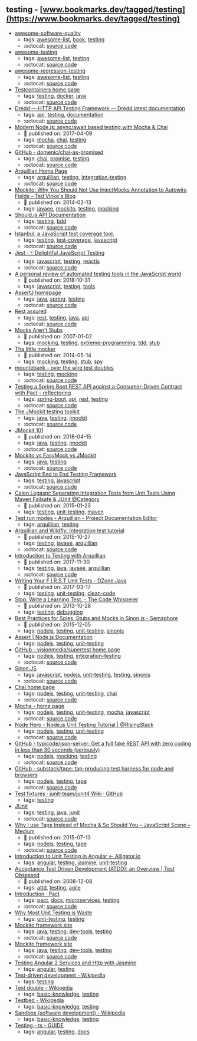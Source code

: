 testing - [www.bookmarks.dev/tagged/testing](https://www.bookmarks.dev/tagged/testing)
---
* [awesome-software-quality](https://github.com/ligurio/awesome-software-quality#readme)
    * tags: [awesome-list](../tagged/awesome-list.md), [book](../tagged/book.md), [testing](../tagged/testing.md)
    * :octocat: [source code](https://github.com/ligurio/awesome-software-quality#readme)
* [awesome-testing](https://github.com/TheJambo/awesome-testing#readme)
    * tags: [awesome-list](../tagged/awesome-list.md), [testing](../tagged/testing.md)
    * :octocat: [source code](https://github.com/TheJambo/awesome-testing#readme)
* [awesome-regression-testing](https://github.com/mojoaxel/awesome-regression-testing#readme)
    * tags: [awesome-list](../tagged/awesome-list.md), [testing](../tagged/testing.md)
    * :octocat: [source code](https://github.com/mojoaxel/awesome-regression-testing#readme)
* [Testcontainers home page](https://www.testcontainers.org/)
    * tags: [testing](../tagged/testing.md), [docker](../tagged/docker.md), [java](../tagged/java.md)
    * :octocat: [source code](https://github.com/testcontainers/testcontainers-java/)
* [Dredd — HTTP API Testing Framework — Dredd latest documentation](https://dredd.org/)
    * tags: [api](../tagged/api.md), [testing](../tagged/testing.md), [documentation](../tagged/documentation.md)
    * :octocat: [source code](https://github.com/apiaryio/dredd)
* [Modern Node.js: async/await based testing with Mocha & Chai](https://zaiste.net/modern_node_js_async_await_based_testing_with_mocha_chai/)
    * :calendar: published on: 2017-04-09
    * tags: [mocha](../tagged/mocha.md), [chai](../tagged/chai.md), [testing](../tagged/testing.md)
    * :octocat: [source code](https://zaiste.net/modern_node_js_async_await_based_testing_with_mocha_chai/)
* [GitHub - domenic/chai-as-promised](https://github.com/domenic/chai-as-promised)
    * tags: [chai](../tagged/chai.md), [promise](../tagged/promise.md), [testing](../tagged/testing.md)
    * :octocat: [source code](https://github.com/domenic/chai-as-promised)
* [Arquillian  Home Page](http://arquillian.org/)
    * tags: [arquillian](../tagged/arquillian.md), [testing](../tagged/testing.md), [integration-testing](../tagged/integration-testing.md)
    * :octocat: [source code](https://github.com/arquillian)
* [Mockito: Why You Should Not Use InjectMocks Annotation to Autowire Fields – Ted Vinke's Blog](https://tedvinke.wordpress.com/2014/02/13/mockito-why-you-should-not-use-injectmocks-annotation-to-autowire-fields/)
    * :calendar: published on: 2014-02-13
    * tags: [javaee](../tagged/javaee.md), [mockito](../tagged/mockito.md), [testing](../tagged/testing.md), [mocking](../tagged/mocking.md)
* [Should.js API Documentation](http://shouldjs.github.io/)
    * tags: [testing](../tagged/testing.md), [bdd](../tagged/bdd.md)
    * :octocat: [source code](https://github.com/shouldjs/should.js)
* [Istanbul, a JavaScript test coverage tool.](https://istanbul.js.org/)
    * tags: [testing](../tagged/testing.md), [test-coverage](../tagged/test-coverage.md), [javascript](../tagged/javascript.md)
    * :octocat: [source code](https://github.com/istanbuljs)
* [Jest · 🃏 Delightful JavaScript Testing](https://jestjs.io/)
    * tags: [javascript](../tagged/javascript.md), [testing](../tagged/testing.md), [reactjs](../tagged/reactjs.md)
    * :octocat: [source code](https://github.com/facebook/jest)
* [A personal review of automated testing tools in the JavaScript world](https://itnext.io/a-personal-review-of-automated-testing-tools-in-the-javascript-world-3c504fe6e05d)
    * :calendar: published on: 2018-10-31
    * tags: [javascript](../tagged/javascript.md), [testing](../tagged/testing.md), [tools](../tagged/tools.md)
* [AssertJ homepage](http://joel-costigliola.github.io/assertj/)
    * tags: [java](../tagged/java.md), [spring](../tagged/spring.md), [testing](../tagged/testing.md)
    * :octocat: [source code](https://github.com/joel-costigliola/assertj-core)
* [Rest assured](https://github.com/rest-assured/rest-assured)
    * tags: [rest](../tagged/rest.md), [testing](../tagged/testing.md), [java](../tagged/java.md), [api](../tagged/api.md)
    * :octocat: [source code](https://github.com/rest-assured/rest-assured)
* [Mocks Aren't Stubs](https://martinfowler.com/articles/mocksArentStubs.html)
    * :calendar: published on: 2007-01-02
    * tags: [mocking](../tagged/mocking.md), [testing](../tagged/testing.md), [extreme-programming](../tagged/extreme-programming.md), [tdd](../tagged/tdd.md), [stub](../tagged/stub.md)
* [The little mocker](https://blog.cleancoder.com/uncle-bob/2014/05/14/TheLittleMocker.html)
    * :calendar: published on: 2014-05-14
    * tags: [mocking](../tagged/mocking.md), [testing](../tagged/testing.md), [stub](../tagged/stub.md), [spy](../tagged/spy.md)
* [mountebank - over the wire test doubles](http://www.mbtest.org/)
    * tags: [testing](../tagged/testing.md), [mocking](../tagged/mocking.md)
    * :octocat: [source code](https://github.com/bbyars/mountebank)
* [Testing a Spring Boot REST API against a Consumer-Driven Contract with Pact - reflectoring](https://reflectoring.io/consumer-driven-contract-provider-pact-spring/)
    * tags: [spring-boot](../tagged/spring-boot.md), [api](../tagged/api.md), [rest](../tagged/rest.md), [testing](../tagged/testing.md)
    * :octocat: [source code](https://github.com/thombergs/code-examples/tree/master/pact/pact-spring-provider)
* [The JMockit testing toolkit](http://jmockit.github.io/)
    * tags: [java](../tagged/java.md), [testing](../tagged/testing.md), [jmockit](../tagged/jmockit.md)
    * :octocat: [source code](https://github.com/jmockit/jmockit1)
* [JMockit 101](http://www.baeldung.com/jmockit-101)
    * :calendar: published on: 2018-04-15
    * tags: [java](../tagged/java.md), [testing](../tagged/testing.md), [jmockit](../tagged/jmockit.md)
    * :octocat: [source code](https://github.com/eugenp/tutorials/tree/master/testing-modules/mocks)
* [Mockito vs EasyMock vs JMockit](http://www.baeldung.com/mockito-vs-easymock-vs-jmockit)
    * tags: [java](../tagged/java.md), [testing](../tagged/testing.md)
    * :octocat: [source code](https://github.com/eugenp/tutorials/tree/master/testing-modules/mocks)
* [JavaScript End to End Testing Framework](https://www.cypress.io/)
    * tags: [testing](../tagged/testing.md), [javascript](../tagged/javascript.md)
    * :octocat: [source code](https://github.com/cypress-io/cypress)
* [Calen Legaspi: Separating Integration Tests from Unit Tests Using Maven Failsafe & JUnit @Category](http://calenlegaspi.blogspot.ch/2015/01/separating-integration-tests-from-unit.html)
    * :calendar: published on: 2015-01-23
    * tags: [testing](../tagged/testing.md), [unit-testing](../tagged/unit-testing.md), [maven](../tagged/maven.md)
* [Test run modes - Arquillian - Project Documentation Editor](https://docs.jboss.org/author/display/ARQ/Test+run+modes)
    * tags: [arquillian](../tagged/arquillian.md), [testing](../tagged/testing.md)
* [Arquillian and Wildfly: Integration test tutorial](https://www.softwareyoga.com/arquillian-and-wildfly-integration-test-tutorial/)
    * :calendar: published on: 2015-10-27
    * tags: [testing](../tagged/testing.md), [javaee](../tagged/javaee.md), [arquillian](../tagged/arquillian.md)
    * :octocat: [source code](https://github.com/softwareyoga/arquillian-wildfly-basic-tutorial)
* [Introduction to Testing with Arquillian](http://www.baeldung.com/arquillian)
    * :calendar: published on: 2017-11-30
    * tags: [testing](../tagged/testing.md), [java](../tagged/java.md), [javaee](../tagged/javaee.md), [arquillian](../tagged/arquillian.md)
    * :octocat: [source code](https://github.com/eugenp/tutorials/tree/master/jee-7)
* [Writing Your F.I.R.S.T Unit Tests - DZone Java](https://dzone.com/articles/writing-your-first-unit-tests)
    * :calendar: published on: 2017-03-17
    * tags: [testing](../tagged/testing.md), [unit-testing](../tagged/unit-testing.md), [clean-code](../tagged/clean-code.md)
* [Stop. Write a Learning Test. - The Code Whisperer](http://blog.thecodewhisperer.com/permalink/when-to-write-learning-tests)
    * :calendar: published on: 2013-10-28
    * tags: [testing](../tagged/testing.md), [debugging](../tagged/debugging.md)
* [Best Practices for Spies, Stubs and Mocks in Sinon.js - Semaphore](https://semaphoreci.com/community/tutorials/best-practices-for-spies-stubs-and-mocks-in-sinon-js)
    * :calendar: published on: 2015-12-05
    * tags: [nodejs](../tagged/nodejs.md), [testing](../tagged/testing.md), [unit-testing](../tagged/unit-testing.md), [sinonjs](../tagged/sinonjs.md)
* [Assert | Node.js Documentation](https://nodejs.org/api/assert.html)
    * tags: [nodejs](../tagged/nodejs.md), [testing](../tagged/testing.md), [unit-testing](../tagged/unit-testing.md)
* [GitHub - visionmedia/supertest home page ](https://github.com/visionmedia/supertest)
    * tags: [nodejs](../tagged/nodejs.md), [testing](../tagged/testing.md), [integration-testing](../tagged/integration-testing.md)
    * :octocat: [source code](https://github.com/visionmedia/supertest)
* [Sinon.JS](http://sinonjs.org/)
    * tags: [javascript](../tagged/javascript.md), [nodejs](../tagged/nodejs.md), [unit-testing](../tagged/unit-testing.md), [testing](../tagged/testing.md), [sinonjs](../tagged/sinonjs.md)
    * :octocat: [source code](https://github.com/sinonjs/sinon)
* [Chai home page](http://chaijs.com/)
    * tags: [nodejs](../tagged/nodejs.md), [testing](../tagged/testing.md), [unit-testing](../tagged/unit-testing.md), [chai](../tagged/chai.md)
    * :octocat: [source code](https://github.com/chaijs/chai)
* [Mocha - home page](http://mochajs.org/)
    * tags: [nodejs](../tagged/nodejs.md), [testing](../tagged/testing.md), [unit-testing](../tagged/unit-testing.md), [mocha](../tagged/mocha.md), [javascript](../tagged/javascript.md)
    * :octocat: [source code](https://github.com/mochajs/mocha)
* [Node Hero - Node.js Unit Testing Tutorial | @RisingStack](https://blog.risingstack.com/node-hero-node-js-unit-testing-tutorial/)
    * tags: [nodejs](../tagged/nodejs.md), [testing](../tagged/testing.md), [unit-testing](../tagged/unit-testing.md)
    * :octocat: [source code](https://github.com/RisingStack/nodehero-testing)
* [GitHub - typicode/json-server: Get a full fake REST API with zero coding in less than 30 seconds (seriously)](https://github.com/typicode/json-server)
    * tags: [nodejs](../tagged/nodejs.md), [mocking](../tagged/mocking.md), [testing](../tagged/testing.md)
    * :octocat: [source code](https://github.com/typicode/json-server)
* [GitHub - substack/tape: tap-producing test harness for node and browsers](https://github.com/substack/tape)
    * tags: [nodejs](../tagged/nodejs.md), [testing](../tagged/testing.md), [tape](../tagged/tape.md)
    * :octocat: [source code](https://github.com/substack/tape)
* [Test fixtures · junit-team/junit4 Wiki · GitHub](https://github.com/junit-team/junit4/wiki/test-fixtures)
    * tags: [testing](../tagged/testing.md)
* [JUnit](http://junit.org/)
    * tags: [testing](../tagged/testing.md), [java](../tagged/java.md), [junit](../tagged/junit.md)
    * :octocat: [source code](https://github.com/junit-team/junit4)
* [Why I use Tape Instead of Mocha & So Should You – JavaScript Scene – Medium](https://medium.com/javascript-scene/why-i-use-tape-instead-of-mocha-so-should-you-6aa105d8eaf4)
    * :calendar: published on: 2015-07-13
    * tags: [nodejs](../tagged/nodejs.md), [testing](../tagged/testing.md), [tape](../tagged/tape.md)
    * :octocat: [source code](https://github.com/substack/tape)
* [Introduction to Unit Testing in Angular ← Alligator.io](https://alligator.io/angular/introduction-unit-testing/)
    * tags: [angular](../tagged/angular.md), [testing](../tagged/testing.md), [jasmine](../tagged/jasmine.md), [unit-testing](../tagged/unit-testing.md)
* [Acceptance Test Driven Development (ATDD): an Overview  |  Test Obsessed](http://testobsessed.com/2008/12/acceptance-test-driven-development-atdd-an-overview/)
    * :calendar: published on: 2008-12-08
    * tags: [attd](../tagged/attd.md), [testing](../tagged/testing.md), [agile](../tagged/agile.md)
* [Introduction · Pact](https://docs.pact.io/)
    * tags: [pact](../tagged/pact.md), [docs](../tagged/docs.md), [microservices](../tagged/microservices.md), [testing](../tagged/testing.md)
    * :octocat: [source code](https://github.com/realestate-com-au/pact)
* [Why Most Unit Testing is Waste](http://rbcs-us.com/documents/Why-Most-Unit-Testing-is-Waste.pdf)
    * tags: [unit-testing](../tagged/unit-testing.md), [testing](../tagged/testing.md)
* [Mockito framework site](http://site.mockito.org/)
    * tags: [java](../tagged/java.md), [testing](../tagged/testing.md), [dev-tools](../tagged/dev-tools.md), [testing](../tagged/testing.md)
    * :octocat: [source code](https://github.com/mockito/mockito)
* [Mockito framework site](http://site.mockito.org/)
    * tags: [java](../tagged/java.md), [testing](../tagged/testing.md), [dev-tools](../tagged/dev-tools.md), [testing](../tagged/testing.md)
    * :octocat: [source code](https://github.com/mockito/mockito)
* [Testing Angular 2 Services and Http with Jasmine](http://chariotsolutions.com/blog/post/testing-angular-2-0-x-services-http-jasmine-karma/)
    * tags: [angular](../tagged/angular.md), [testing](../tagged/testing.md)
* [Test-driven development - Wikipedia](https://en.wikipedia.org/wiki/Test-driven_development)
    * tags: [testing](../tagged/testing.md)
* [Test double - Wikipedia](https://en.wikipedia.org/wiki/Test_double)
    * tags: [basic-knowledge](../tagged/basic-knowledge.md), [testing](../tagged/testing.md)
* [Testbed - Wikipedia](https://en.wikipedia.org/wiki/Testbed)
    * tags: [basic-knowledge](../tagged/basic-knowledge.md), [testing](../tagged/testing.md)
* [Sandbox (software development) - Wikipedia](https://en.wikipedia.org/wiki/Sandbox_(software_development))
    * tags: [basic-knowledge](../tagged/basic-knowledge.md), [testing](../tagged/testing.md)
* [Testing - ts - GUIDE](https://angular.io/docs/ts/latest/guide/testing.html)
    * tags: [angular](../tagged/angular.md), [testing](../tagged/testing.md), [docs](../tagged/docs.md)
